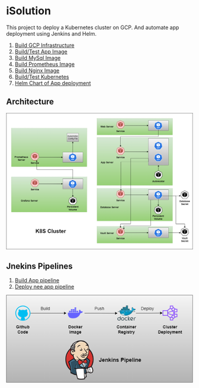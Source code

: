 # iSolution
This project to deploy a Kubernetes cluster on GCP. And automate app deployment using Jenkins and Helm.

1. [Build GCP Infrastructure](terraform/README.md)
2. [Build/Test App Image](docker/App/README.md)
3. [Build MySql Image](docker/database/README.md)
4. [Build Prometheus Image](docker/prometheus/README.md)
5. [Build Nginx Image](docker/web/README.md)
6. [Build/Test Kubernetes](k8s/README.md)
7. [Helm Chart of App deployment](helm/README.md)

## Architecture
![Alt text](Architecture.png)

## Jnekins Pipelines
1. [Build App pipeline]((docker/App/Jenkinsfile))
2. [Deploy nee app pipeline](Jenkinsfile)

![Alt text](Pipeline.png)
